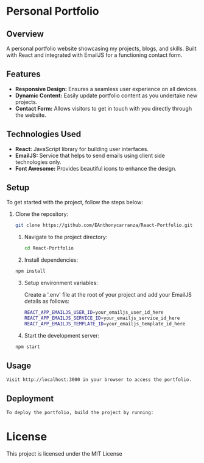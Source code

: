 # Personal Portfolio

## Overview

A personal portfolio website showcasing my projects, blogs, and skills. Built with React and integrated with EmailJS for a functioning contact form.

## Features

- **Responsive Design:** Ensures a seamless user experience on all devices.
- **Dynamic Content:** Easily update portfolio content as you undertake new projects.
- **Contact Form:** Allows visitors to get in touch with you directly through the website.

## Technologies Used

- **React:** JavaScript library for building user interfaces.
- **EmailJS:** Service that helps to send emails using client side technologies only.
- **Font Awesome:** Provides beautiful icons to enhance the design.
  
## Setup

To get started with the project, follow the steps below:

1. Clone the repository:
   ```bash
   git clone https://github.com/EAnthonycarranza/React-Portfolio.git
    ```

    1.  Navigate to the project directory:
        ```bash
        cd React-Portfolio
        ```

    2.  Install dependencies:
    ```bash
    npm install
    ```
    3.  Setup environment variables:

        Create a '.env' file at the root of your project and add your EmailJS details as follows:
        ```bash
        REACT_APP_EMAILJS_USER_ID=your_emailjs_user_id_here
        REACT_APP_EMAILJS_SERVICE_ID=your_emailjs_service_id_here
        REACT_APP_EMAILJS_TEMPLATE_ID=your_emailjs_template_id_here
        ```
    4. Start the development server:
    ```bash
    npm start
    ```

## Usage
    Visit http://localhost:3000 in your browser to access the portfolio.

## Deployment
    To deploy the portfolio, build the project by running:

# License

This project is licensed under the MIT License 
